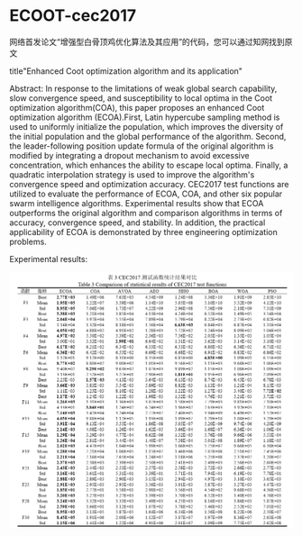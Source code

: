 # ECOOT-cec2017
网络首发论文“增强型白骨顶鸡优化算法及其应用”的代码，您可以通过知网找到原文

title"Enhanced Coot optimization algorithm and its application"

Abstract: In response to the limitations of weak global search capability, slow convergence speed, and susceptibility to local optima in the Coot optimization algorithm(COA), this paper proposes an enhanced Coot optimization algorithm (ECOA).First, Latin hypercube sampling method is used to uniformly initialize the population, which improves the diversity of the initial population and the global performance of the algorithm. Second, the leader-following position update formula of the original algorithm is modified by integrating a dropout mechanism to avoid excessive concentration, which enhances the ability to escape local optima. Finally, a quadratic interpolation strategy is used to improve the algorithm's convergence speed and optimization accuracy. CEC2017 test functions are utilized to evaluate the performance of ECOA, COA, and other six popular swarm intelligence algorithms. Experimental results show that ECOA outperforms the original algorithm and comparison algorithms in terms of accuracy, convergence speed, and stability. In addition, the practical applicability of ECOA is demonstrated by three engineering optimization problems.

Experimental results:

![Comparison of statistical results of CEC2017 test functions](https://github.com/ZHANG-JiXiang/ECOOT-cec2017/blob/main/Comparison%20of%20statistical%20results%20of%20CEC2017%20test%20functions.png)
